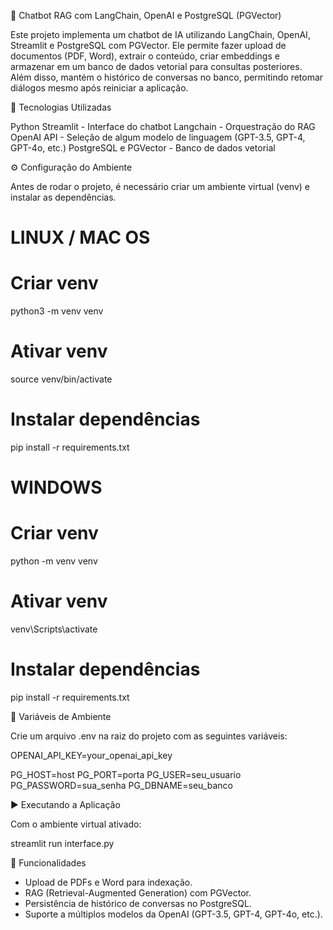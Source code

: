 🤖 Chatbot RAG com LangChain, OpenAI e PostgreSQL (PGVector)

Este projeto implementa um chatbot de IA utilizando LangChain, OpenAI, Streamlit e PostgreSQL com PGVector.
Ele permite fazer upload de documentos (PDF, Word), extrair o conteúdo, criar embeddings e armazenar em um banco de dados vetorial para consultas posteriores.
Além disso, mantém o histórico de conversas no banco, permitindo retomar diálogos mesmo após reiniciar a aplicação.

🚀 Tecnologias Utilizadas

Python
Streamlit - Interface do chatbot
Langchain - Orquestração do RAG
OpenAI API - Seleção de algum modelo de linguagem (GPT-3.5, GPT-4, GPT-4o, etc.)
PostgreSQL e PGVector - Banco de dados vetorial

⚙️ Configuração do Ambiente

Antes de rodar o projeto, é necessário criar um ambiente virtual (venv) e instalar as dependências.

# LINUX / MAC OS

# Criar venv
python3 -m venv venv

# Ativar venv
source venv/bin/activate

# Instalar dependências
pip install -r requirements.txt

# WINDOWS

# Criar venv
python -m venv venv

# Ativar venv
venv\Scripts\activate

# Instalar dependências
pip install -r requirements.txt

🔑 Variáveis de Ambiente

Crie um arquivo .env na raiz do projeto com as seguintes variáveis:

OPENAI_API_KEY=your_openai_api_key

PG_HOST=host
PG_PORT=porta
PG_USER=seu_usuario
PG_PASSWORD=sua_senha
PG_DBNAME=seu_banco

▶️ Executando a Aplicação

Com o ambiente virtual ativado:

streamlit run interface.py

📂 Funcionalidades

- Upload de PDFs e Word para indexação.
- RAG (Retrieval-Augmented Generation) com PGVector.
- Persistência de histórico de conversas no PostgreSQL.
- Suporte a múltiplos modelos da OpenAI (GPT-3.5, GPT-4, GPT-4o, etc.).

